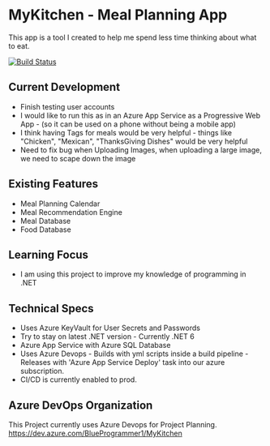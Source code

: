 # MyKitchen - Meal Planning App

This app is a tool I created to help me spend less time thinking about what to eat. 

[![Build Status](https://dev.azure.com/BlueProgrammer1/MyKitchen/_apis/build/status/MatthewEskolin.MyKitchen?branchName=main)](https://dev.azure.com/BlueProgrammer1/MyKitchen/_build/latest?definitionId=1&branchName=main)

## Current Development
* Finish testing user accounts 
* I would like to run this as in an Azure App Service as a Progressive Web App - (so it can be used on a phone without being a mobile app)
* I think having Tags for meals would be very helpful - things like "Chicken", "Mexican", "ThanksGiving Dishes" would be very helpful
* Need to fix bug when Uploading Images, when uploading a large image, we need to scape down the image

## Existing Features
* Meal Planning Calendar
* Meal Recommendation Engine
* Meal Database 
* Food Database 

## Learning Focus
* I am using this project to improve my knowledge of programming in .NET 

## Technical Specs
* Uses Azure KeyVault for User Secrets and Passwords
* Try to stay on latest .NET version - Currently .NET 6
* Azure App Service with Azure SQL Database
* Uses Azure Devops - Builds with yml scripts inside a build pipeline - Releases with 'Azure App Service Deploy' task into our azure subscription.
* CI/CD is currently enabled to prod.

## Azure DevOps Organization

This Project currently uses Azure Devops for Project Planning. 
<https://dev.azure.com/BlueProgrammer1/MyKitchen>
